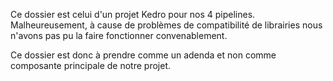 Ce dossier est celui d'un projet Kedro pour nos 4 pipelines. Malheureusement, à cause de problèmes de compatibilité de librairies nous n'avons pas pu la faire fonctionner convenablement.

Ce dossier est donc à prendre comme un adenda et non comme composante principale de notre projet.